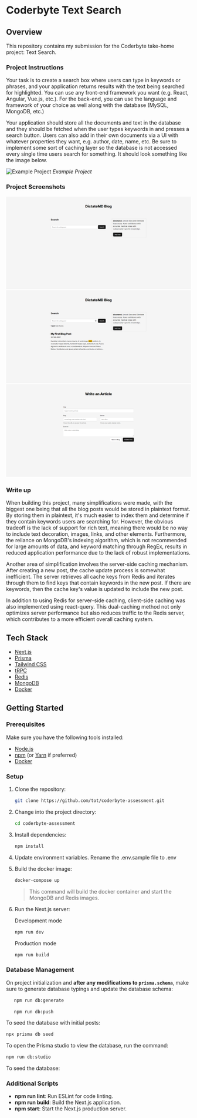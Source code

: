# Coderbyte Text Search

## Overview

This repository contains my submission for the Coderbyte take-home project: Text Search.

### Project Instructions

Your task is to create a search box where users can type in keywords or phrases, and your application returns results with the text being searched for highlighted. You can use any front-end framework you want (e.g. React, Angular, Vue.js, etc.). For the back-end, you can use the language and framework of your choice as well along with the database (MySQL, MongoDB, etc.)

Your application should store all the documents and text in the database and they should be fetched when the user types keywords in and presses a search button. Users can also add in their own documents via a UI with whatever properties they want, e.g. author, date, name, etc. Be sure to implement some sort of caching layer so the database is not accessed every single time users search for something. It should look something like the image below.

![Example Project](https://5988877.fs1.hubspotusercontent-na1.net/hubfs/5988877/Screen%20Shot%202022-03-29%20at%2010-21-38%20PM-png.png)
_Example Project_

### Project Screenshots

![Home Page](./preview/home.png)
![Home Page with Search](./preview/home-search.png)
![Write Page](./preview/write.png)

### Write up

When building this project, many simplifications were made, with the biggest one being that all the blog posts would be stored in plaintext format. By storing them in plaintext, it's much easier to index them and determine if they contain keywords users are searching for. However, the obvious tradeoff is the lack of support for rich text, meaning there would be no way to include text decoration, images, links, and other elements. Furthermore, the reliance on MongoDB's indexing algorithm, which is not recommended for large amounts of data, and keyword matching through RegEx, results in reduced application performance due to the lack of robust implementations.

Another area of simplification involves the server-side caching mechanism. After creating a new post, the cache update process is somewhat inefficient. The server retrieves all cache keys from Redis and iterates through them to find keys that contain keywords in the new post. If there are keywords, then the cache key's value is updated to include the new post.

In addition to using Redis for server-side caching, client-side caching was also implemented using react-query. This dual-caching method not only optimizes server performance but also reduces traffic to the Redis server, which contributes to a more efficient overall caching system.

## Tech Stack

- [Next.js](https://nextjs.org)
- [Prisma](https://prisma.io)
- [Tailwind CSS](https://tailwindcss.com)
- [tRPC](https://trpc.io)
- [Redis](https://redis.io)
- [MongoDB](https://mongodb.com)
- [Docker](https://docker.com)

## Getting Started

### Prerequisites

Make sure you have the following tools installed:

- [Node.js](https://nodejs.org/)
- [npm](https://www.npmjs.com/) (or [Yarn](https://yarnpkg.com/) if preferred)
- [Docker](https://www.docker.com/)

### Setup

1. Clone the repository:

   ```bash
   git clone https://github.com/tot/coderbyte-assessment.git

   ```

2. Change into the project directory:

   ```bash
   cd coderbyte-assessment
   ```

3. Install dependencies:

   ```bash
   npm install
   ```

4. Update environment variables. Rename the .env.sample file to .env

5. Build the docker image:

   ```bash
   docker-compose up
   ```

   > This command will build the docker container and start the MongoDB and Redis images.

6. Run the Next.js server:

   Development mode

   ```bash
   npm run dev
   ```

   Production mode

   ```bash
   npm run build
   ```

### Database Management

On project initialization and **after any modifications to `prisma.schema`**, make sure to generate database typings and update the database schema:

```bash
   npm run db:generate
```

```bash
   npm run db:push
```

To seed the database with initial posts:

```bash
npx prisma db seed
```

To open the Prisma studio to view the database, run the command:

```bash
npm run db:studio
```

To seed the database:

### Additional Scripts

- **npm run lint**: Run ESLint for code linting.
- **npm run build**: Build the Next.js application.
- **npm start**: Start the Next.js production server.
